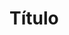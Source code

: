 <html>
<head><title>Atividade de Versionamento</title></head>
<body>
<h1>Título</h1>
</body>
</html>
